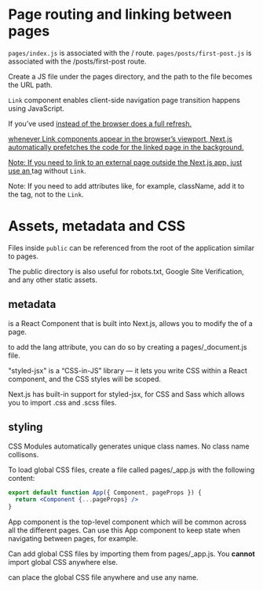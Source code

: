 

# Page routing and linking between pages

`pages/index.js` is associated with the / route.
`pages/posts/first-post.js` is associated with the /posts/first-post route.

Create a JS file under the pages directory, and the path to the file becomes the URL path.

`Link` component enables client-side navigation page transition happens using JavaScript.

If you’ve used <a href="…"> instead of <Link href="…"> the browser does a full refresh.

whenever Link components appear in the browser’s viewport, Next.js automatically prefetches the code for the linked page in the background.

Note: If you need to link to an external page outside the Next.js app, just use an <a> tag without `Link`.

Note: If you need to add attributes like, for example, className, add it to the <a> tag, not to the `Link`.

# Assets, metadata and CSS  

Files inside `public` can be referenced from the root of the application similar to pages.

The public directory is also useful for robots.txt, Google Site Verification, and any other static assets.

## metadata  

<Head> is a React Component that is built into Next.js, allows you to modify the <head> of a page.

to add the lang attribute, you can do so by creating a pages/_document.js file.

"styled-jsx" is a “CSS-in-JS” library — it lets you write CSS within a React component, and the CSS styles will be scoped.

Next.js has built-in support for styled-jsx, for CSS and Sass which allows you to import .css and .scss files.

## styling  

CSS Modules automatically generates unique class names. No class name collisons. 

To load global CSS files, create a file called pages/_app.js with the following content:

```jsx
export default function App({ Component, pageProps }) {
  return <Component {...pageProps} />
}
```
App component is the top-level component which will be common across all the different pages. 
Can use this App component to keep state when navigating between pages, for example.

Can add global CSS files by importing them from pages/_app.js. You **cannot** import global CSS anywhere else.

can place the global CSS file anywhere and use any name.

